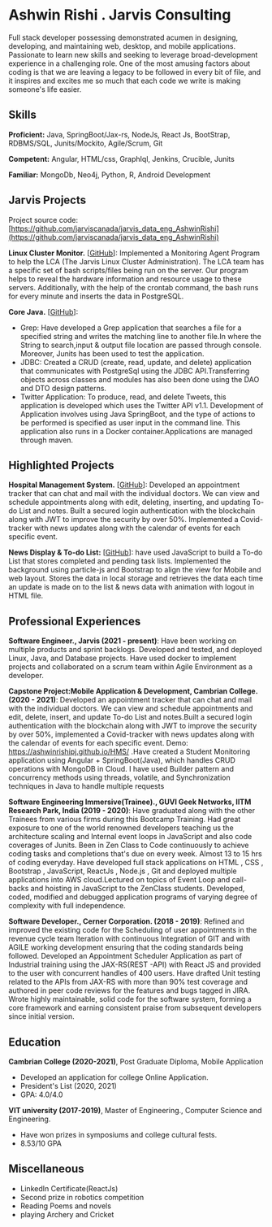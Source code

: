 # Ashwin Rishi . Jarvis Consulting

Full stack developer possessing demonstrated acumen in designing, developing, and maintaining web, desktop, and mobile applications. Passionate to learn new skills and seeking to leverage broad-development experience in a challenging role. One of the most amusing factors about coding is that we are leaving a legacy to be followed in every bit of file, and it inspires and excites me so much that each code we write is making someone's life easier.

## Skills

**Proficient:** Java, SpringBoot/Jax-rs, NodeJs, React Js, BootStrap, RDBMS/SQL, Junits/Mockito, Agile/Scrum, Git

**Competent:** Angular, HTML/css, GraphIql, Jenkins, Crucible, Junits

**Familiar:** MongoDb, Neo4j, Python, R, Android Development

## Jarvis Projects

Project source code: [https://github.com/jarviscanada/jarvis_data_eng_AshwinRishi](https://github.com/jarviscanada/jarvis_data_eng_AshwinRishi)


**Linux Cluster Monitor.** [[GitHub](https://github.com/jarviscanada/jarvis_data_eng_AshwinRishi/tree/master/linux_sql)]: Implemented a Monitoring Agent Program to help the LCA (The Jarvis Linux Cluster Administration). The LCA team has a specific set of bash scripts/files being run on the server. Our program helps to reveal the hardware information and resource usage to these servers. Additionally, with the help of the crontab command, the bash runs for every minute and inserts the data in PostgreSQL.

**Core Java.** [[GitHub](https://github.com/jarviscanada/jarvis_data_eng_AshwinRishi/tree/master/core_java)]:
      
  - Grep: Have developed a Grep application that searches a file for a specified string and writes the matching line to another file.In where the String to search,input & output file location are passed through console. Moreover, Junits has been used to test the application.
  - JDBC: Created a CRUD (create, read, update, and delete) application that communicates with PostgreSql using the JDBC API.Transferring objects across classes and modules has also been done using the DAO and DTO design patterns.
  - Twitter Application: To produce, read, and delete Tweets, this application is developed which uses the Twitter API v1.1. Development of Application involves using Java SpringBoot, and the type of actions to be performed is specified as user input in the command line. This application also runs in a Docker container.Applications are managed through maven.


## Highlighted Projects
**Hospital Management System.** [[GitHub](https://github.com/ashwinrishipj/HMS)]: Developed an appointment tracker that can chat and mail with the individual doctors. We can view and schedule appointments along with edit, deleting, inserting, and updating To-do List and notes. Built a secured login authentication with the blockchain along with JWT to improve the security by over 50%. Implemented a Covid-tracker with news updates along with the calendar of events for each specific event.

**News Display & To-do List:** [[GitHub](https://github.com/ashwinrishipj/netlify-todo)]: have used JavaScript to build a To-do List that stores completed and pending task lists. Implemented the background using particle-js and Bootstrap to align the view for Mobile and web layout. Stores the data in local storage and retrieves the data each time an update is made on to the list & news data with animation with logout in HTML file.


## Professional Experiences

**Software Engineer., Jarvis (2021 - present)**: Have been working on multiple products and sprint backlogs. Developed and tested, and deployed Linux, Java, and Database projects. Have used docker to implement projects and collaborated on a scrum team within Agile Environment as a developer.

**Capstone Project:Mobile Application & Development, Cambrian College. (2020 - 2021)**: Developed an appointment tracker that can chat and mail with the individual doctors. We can view and schedule appointments and edit, delete, insert, and update To-do List and notes.Built a secured login authentication with the blockchain along with JWT to improve the security by over 50%, implemented a Covid-tracker with news updates along with the calendar of events for each specific event. Demo: https://ashwinrishipj.github.io/HMS/ .Have created a Student Monitoring application using Angular + SpringBoot(Java), which handles CRUD operations with MongoDB in Cloud. I have used Builder pattern and concurrency methods using threads, volatile, and Synchronization techniques in Java to handle multiple requests

**Software Engineering Immersive(Trainee)., GUVI Geek Networks, IITM Research Park, India (2019 - 2020)**: Have graduated along with the other Trainees from various firms during this Bootcamp Training. Had great exposure to one of the world renowned developers teaching us the architecture scaling and Internal event loops in JavaScript and also code coverages of Junits. Been in Zen Class to Code continuously to achieve coding tasks and completions that's due on every week. Almost 13 to 15 hrs of coding everyday. Have developed full stack applications on HTML , CSS , Bootstrap , JavaScript, ReactJs , Node.js , Git and deployed multiple applications into AWS cloud.Lectured on topics of Event Loop and call-backs and hoisting in JavaScript to the ZenClass students. Developed, coded, modified and debugged application programs of varying degree of complexity with full independence.

**Software Developer., Cerner Corporation. (2018 - 2019)**: Refined and improved the existing code for the Scheduling of user appointments in the revenue cycle team Iteration with continuous Integration of GIT and with AGILE working development ensuring that the coding standards being followed. Developed an Appointment Scheduler Application as part of Industrial training using the JAX-RS(REST -API) with React JS and provided to the user with concurrent handles of 400 users. Have drafted Unit testing related to the APIs from JAX-RS with more than 90% test coverage and authored in peer code reviews for the features and bugs tagged in JIRA. Wrote highly maintainable, solid code for the software system, forming a core framework and earning consistent praise from subsequent developers since initial version.


## Education
**Cambrian College (2020-2021)**, Post Graduate Diploma, Mobile Application
- Developed an application for college Online Application.
- President's List (2020, 2021)
- GPA: 4.0/4.0

**VIT university (2017-2019)**, Master of Engineering., Computer Science and Engineering.
- Have won prizes in symposiums and college cultural fests.
- 8.53/10 GPA


## Miscellaneous
- LinkedIn Certificate(ReactJs)
- Second prize in robotics competition
- Reading Poems and novels
- playing Archery and Cricket
